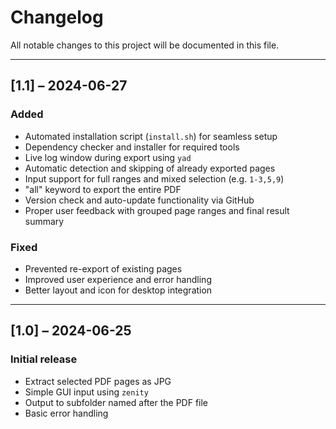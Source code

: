 # Changelog

All notable changes to this project will be documented in this file.

---

## [1.1] – 2024-06-27  
### Added
- Automated installation script (`install.sh`) for seamless setup
- Dependency checker and installer for required tools
- Live log window during export using `yad`
- Automatic detection and skipping of already exported pages
- Input support for full ranges and mixed selection (e.g. `1-3,5,9`)
- "all" keyword to export the entire PDF
- Version check and auto-update functionality via GitHub
- Proper user feedback with grouped page ranges and final result summary

### Fixed
- Prevented re-export of existing pages
- Improved user experience and error handling
- Better layout and icon for desktop integration

---

## [1.0] – 2024-06-25  
### Initial release
- Extract selected PDF pages as JPG
- Simple GUI input using `zenity`
- Output to subfolder named after the PDF file
- Basic error handling
